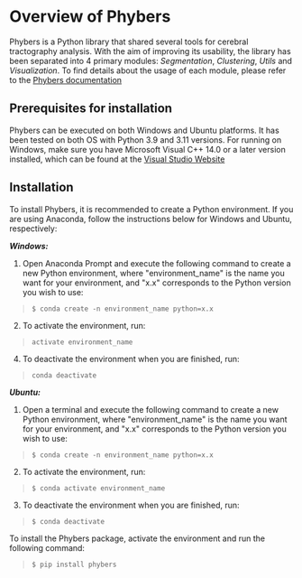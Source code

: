 # Overview of Phybers
Phybers is a Python library that shared several tools for cerebral tractography analysis. With the aim of improving its usability, the library has been separated into 4 primary modules:
*Segmentation*, *Clustering*, *Utils* and *Visualization*. To find details about the usage of each module, please refer to the [Phybers documentation][pageweb]

## Prerequisites for installation
Phybers can be executed on both Windows and Ubuntu platforms. It has been tested on both OS with Python 3.9 and 3.11 versions.
For running on Windows, make sure you have Microsoft Visual C++ 14.0 or a later version installed, which can be found at the [Visual Studio Website](https://visualstudio.microsoft.com/visual-cpp-build-tools)

## Installation
To install Phybers, it is recommended to create a Python environment. If you are using Anaconda, follow the instructions below for Windows and Ubuntu, respectively:

***Windows:***
1. Open Anaconda Prompt and execute the following command to create a new Python environment, where "environment_name" is the name you want for your environment, and "x.x" corresponds to the Python version you wish to use:
   
>```$ conda create -n environment_name python=x.x```

2. To activate the environment, run:
   
>```activate environment_name```

4. To deactivate the environment when you are finished, run:

>```conda deactivate```

***Ubuntu:***
1. Open a terminal and execute the following command to create a new Python environment, where "environment_name" is the name you want for your environment, and "x.x" corresponds to the Python version you wish to use:

>```$ conda create -n environment_name python=x.x```

2. To activate the environment, run:

>```$ conda activate environment_name```

3. To deactivate the environment when you are finished, run:
   
>```$ conda deactivate```

To install the Phybers package, activate the environment and run the following command:

>```$ pip install phybers```


[pageweb]: <https://phybers.github.io/phybers/>
